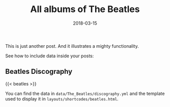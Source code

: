 ﻿---
title: All albums of The Beatles
date: 2018-03-15
tags: 
    - beatles
    - data
---

This is just another post. And it illustrates a mighty functionality.

<!--more-->

See how to include data inside your posts:

## Beatles Discography

{{< beatles >}}

You can find the data in `data/The_Beatles/discography.yml` and the template used to display it in `layouts/shortcodes/beatles.html`.